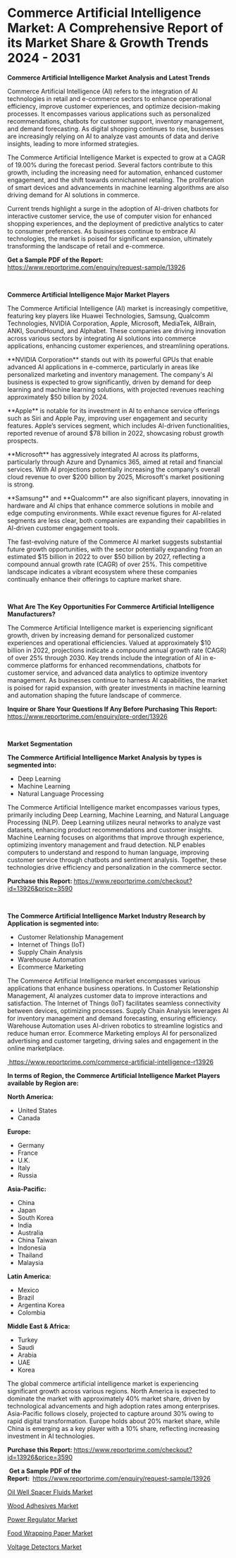 <p><h1>Commerce Artificial Intelligence Market: A Comprehensive Report of its Market Share & Growth Trends 2024 - 2031</h1></p><p><strong>Commerce Artificial Intelligence Market Analysis and Latest Trends</strong></p>
<p><p>Commerce Artificial Intelligence (AI) refers to the integration of AI technologies in retail and e-commerce sectors to enhance operational efficiency, improve customer experiences, and optimize decision-making processes. It encompasses various applications such as personalized recommendations, chatbots for customer support, inventory management, and demand forecasting. As digital shopping continues to rise, businesses are increasingly relying on AI to analyze vast amounts of data and derive insights, leading to more informed strategies.</p><p>The Commerce Artificial Intelligence Market is expected to grow at a CAGR of 19.00% during the forecast period. Several factors contribute to this growth, including the increasing need for automation, enhanced customer engagement, and the shift towards omnichannel retailing. The proliferation of smart devices and advancements in machine learning algorithms are also driving demand for AI solutions in commerce. </p><p>Current trends highlight a surge in the adoption of AI-driven chatbots for interactive customer service, the use of computer vision for enhanced shopping experiences, and the deployment of predictive analytics to cater to consumer preferences. As businesses continue to embrace AI technologies, the market is poised for significant expansion, ultimately transforming the landscape of retail and e-commerce.</p></p>
<p><strong>Get a Sample PDF of the Report:&nbsp;</strong> <a href="https://www.reportprime.com/enquiry/request-sample/13926?utm_campaign=1088&utm_medium=2&utm_source=Github&utm_content=ia&utm_term=29112024&utm_id=commerce-artificial-intelligence">https://www.reportprime.com/enquiry/request-sample/13926</a></p>
<p>&nbsp;</p>
<p><strong>Commerce Artificial Intelligence Major Market Players</strong></p>
<p><p>The Commerce Artificial Intelligence (AI) market is increasingly competitive, featuring key players like Huawei Technologies, Samsung, Qualcomm Technologies, NVIDIA Corporation, Apple, Microsoft, MediaTek, AIBrain, ANKI, SoundHound, and Alphabet. These companies are driving innovation across various sectors by integrating AI solutions into commerce applications, enhancing customer experiences, and streamlining operations.</p><p>**NVIDIA Corporation** stands out with its powerful GPUs that enable advanced AI applications in e-commerce, particularly in areas like personalized marketing and inventory management. The company's AI business is expected to grow significantly, driven by demand for deep learning and machine learning solutions, with projected revenues reaching approximately $50 billion by 2024.</p><p>**Apple** is notable for its investment in AI to enhance service offerings such as Siri and Apple Pay, improving user engagement and security features. Apple’s services segment, which includes AI-driven functionalities, reported revenue of around $78 billion in 2022, showcasing robust growth prospects.</p><p>**Microsoft** has aggressively integrated AI across its platforms, particularly through Azure and Dynamics 365, aimed at retail and financial services. With AI projections potentially increasing the company's overall cloud revenue to over $200 billion by 2025, Microsoft's market positioning is strong.</p><p>**Samsung** and **Qualcomm** are also significant players, innovating in hardware and AI chips that enhance commerce solutions in mobile and edge computing environments. While exact revenue figures for AI-related segments are less clear, both companies are expanding their capabilities in AI-driven customer engagement tools.</p><p>The fast-evolving nature of the Commerce AI market suggests substantial future growth opportunities, with the sector potentially expanding from an estimated $15 billion in 2022 to over $50 billion by 2027, reflecting a compound annual growth rate (CAGR) of over 25%. This competitive landscape indicates a vibrant ecosystem where these companies continually enhance their offerings to capture market share.</p></p>
<p>&nbsp;</p>
<p><strong>What Are The Key Opportunities For Commerce Artificial Intelligence Manufacturers?</strong></p>
<p><p>The Commerce Artificial Intelligence market is experiencing significant growth, driven by increasing demand for personalized customer experiences and operational efficiencies. Valued at approximately $10 billion in 2022, projections indicate a compound annual growth rate (CAGR) of over 25% through 2030. Key trends include the integration of AI in e-commerce platforms for enhanced recommendations, chatbots for customer service, and advanced data analytics to optimize inventory management. As businesses continue to harness AI capabilities, the market is poised for rapid expansion, with greater investments in machine learning and automation shaping the future landscape of commerce.</p></p>
<p><strong>Inquire or Share Your Questions If Any Before Purchasing This Report:</strong> <a href="https://www.reportprime.com/enquiry/pre-order/13926?utm_campaign=1088&utm_medium=2&utm_source=Github&utm_content=ia&utm_term=29112024&utm_id=commerce-artificial-intelligence">https://www.reportprime.com/enquiry/pre-order/13926</a></p>
<p>&nbsp;</p>
<p><strong>Market Segmentation</strong></p>
<p><strong>The Commerce Artificial Intelligence Market Analysis by types is segmented into:</strong></p>
<p><ul><li>Deep Learning</li><li>Machine Learning</li><li>Natural Language Processing</li></ul></p>
<p><p>The Commerce Artificial Intelligence market encompasses various types, primarily including Deep Learning, Machine Learning, and Natural Language Processing (NLP). Deep Learning utilizes neural networks to analyze vast datasets, enhancing product recommendations and customer insights. Machine Learning focuses on algorithms that improve through experience, optimizing inventory management and fraud detection. NLP enables computers to understand and respond to human language, improving customer service through chatbots and sentiment analysis. Together, these technologies drive efficiency and personalization in the commerce sector.</p></p>
<p><strong>Purchase this Report:&nbsp;</strong><a href="https://www.reportprime.com/checkout?id=13926&price=3590&utm_campaign=1088&utm_medium=2&utm_source=Github&utm_content=ia&utm_term=29112024&utm_id=commerce-artificial-intelligence">https://www.reportprime.com/checkout?id=13926&price=3590</a></p>
<p>&nbsp;</p>
<p><strong>The Commerce Artificial Intelligence Market Industry Research by Application is segmented into:</strong></p>
<p><ul><li>Customer Relationship Management</li><li>Internet of Things (IoT)</li><li>Supply Chain Analysis</li><li>Warehouse Automation</li><li>Ecommerce Marketing</li></ul></p>
<p><p>The Commerce Artificial Intelligence market encompasses various applications that enhance business operations. In Customer Relationship Management, AI analyzes customer data to improve interactions and satisfaction. The Internet of Things (IoT) facilitates seamless connectivity between devices, optimizing processes. Supply Chain Analysis leverages AI for inventory management and demand forecasting, ensuring efficiency. Warehouse Automation uses AI-driven robotics to streamline logistics and reduce human error. Ecommerce Marketing employs AI for personalized advertising and customer targeting, driving sales and engagement in the online marketplace.</p></p>
<p><a href="https://www.reportprime.com/commerce-artificial-intelligence-r13926?utm_campaign=1088&utm_medium=2&utm_source=Github&utm_content=ia&utm_term=29112024&utm_id=commerce-artificial-intelligence">&nbsp;https://www.reportprime.com/commerce-artificial-intelligence-r13926</a></p>
<p><strong>In terms of Region, the Commerce Artificial Intelligence Market Players available by Region are:</strong></p>
<p>
    <p> <strong> North America: </strong>
        <ul>
            <li>United States</li>
            <li>Canada</li>
        </ul>
        </p> 
    <p> <strong> Europe: </strong>
        <ul>
            <li>Germany</li>
            <li>France</li>
            <li>U.K.</li>
            <li>Italy</li>
            <li>Russia</li>
        </ul>
        </p> 
    <p> <strong> Asia-Pacific: </strong>
        <ul>
            <li>China</li>
            <li>Japan</li>
            <li>South Korea</li>
            <li>India</li>
            <li>Australia</li>
            <li>China Taiwan</li>
            <li>Indonesia</li>
            <li>Thailand</li>
            <li>Malaysia</li>
        </ul>
        </p> 
    <p> <strong> Latin America: </strong>
        <ul>
            <li>Mexico</li>
            <li>Brazil</li>
            <li>Argentina Korea</li>
            <li>Colombia</li>
        </ul>
        </p> 
    <p> <strong> Middle East & Africa: </strong>
        <ul>
            <li>Turkey</li>
            <li>Saudi</li>
            <li>Arabia</li>
            <li>UAE</li>
            <li>Korea</li>
        </ul>
    </p>
    </p>
<p><p>The global commerce artificial intelligence market is experiencing significant growth across various regions. North America is expected to dominate the market with approximately 40% market share, driven by technological advancements and high adoption rates among enterprises. Asia-Pacific follows closely, projected to capture around 30% owing to rapid digital transformation. Europe holds about 20% market share, while China is emerging as a key player with a 10% share, reflecting increasing investment in AI technologies.</p></p>
<p><strong>Purchase this Report: </strong><a href="https://www.reportprime.com/checkout?id=13926&price=3590&utm_campaign=1088&utm_medium=2&utm_source=Github&utm_content=ia&utm_term=29112024&utm_id=commerce-artificial-intelligence">https://www.reportprime.com/checkout?id=13926&price=3590</a></p>
<p>&nbsp;<strong>Get a Sample PDF of the Report:&nbsp;&nbsp;</strong><a href="https://www.reportprime.com/enquiry/request-sample/13926?utm_campaign=1088&utm_medium=2&utm_source=Github&utm_content=ia&utm_term=29112024&utm_id=commerce-artificial-intelligence">https://www.reportprime.com/enquiry/request-sample/13926</a></p>
<p><strong></strong></p>
<p><p><a href="https://issuu.com/reportprime-2/docs/oil-well-spacer-fluids-market-size-2030.pptx?utm_campaign=1088&utm_medium=2&utm_source=Github&utm_content=ia&utm_term=29112024&utm_id=commerce-artificial-intelligence">Oil Well Spacer Fluids Market</a></p><p><a href="https://www.linkedin.com/pulse/global-wood-adhesives-market-forecast-year-2024-2031-reveals-vdfff?utm_campaign=1088&utm_medium=2&utm_source=Github&utm_content=ia&utm_term=29112024&utm_id=commerce-artificial-intelligence">Wood Adhesives Market</a></p><p><a href="https://www.linkedin.com/pulse/global-power-regulator-market-trends-analysis-future-growth-d6ebc?utm_campaign=1088&utm_medium=2&utm_source=Github&utm_content=ia&utm_term=29112024&utm_id=commerce-artificial-intelligence">Power Regulator Market</a></p><p><a href="https://issuu.com/reportprime-2/docs/food-wrapping-paper-market-size-2030.pptx?utm_campaign=1088&utm_medium=2&utm_source=Github&utm_content=ia&utm_term=29112024&utm_id=commerce-artificial-intelligence">Food Wrapping Paper Market</a></p><p><a href="https://www.linkedin.com/pulse/voltage-detectors-market-share-analysis-growth-trends-forecasts-ty0zc?utm_campaign=1088&utm_medium=2&utm_source=Github&utm_content=ia&utm_term=29112024&utm_id=commerce-artificial-intelligence">Voltage Detectors Market</a></p></p>